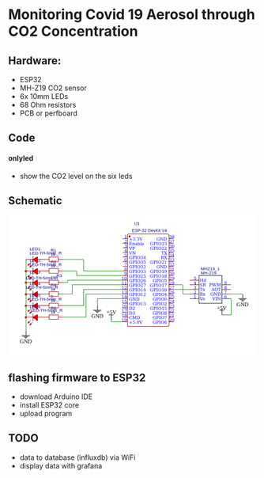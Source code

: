 # Monitoring Covid 19 Aerosol through CO2 Concentration


## Hardware:
    
- ESP32
- MH-Z19 CO2 sensor
- 6x 10mm LEDs
- 68 Ohm resistors
- PCB or perfboard


## Code

####    onlyled

- show the CO2 level on the six leds

## Schematic

![Schematic](https://github.com/brouwerb/co2covid/blob/master/hardware/schematic.png?raw=true)

## flashing firmware to ESP32

- download Arduino IDE
- install ESP32 core
- upload program

## TODO

- data to database (influxdb) via WiFi
- display data with grafana